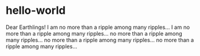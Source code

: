 # hello-world
Dear Earthlings!
I am no more than a ripple among many ripples... I am no more than a ripple among many ripples... no more than a ripple among many ripples... no more than a ripple among many ripples... no more than a ripple among many ripples... 
